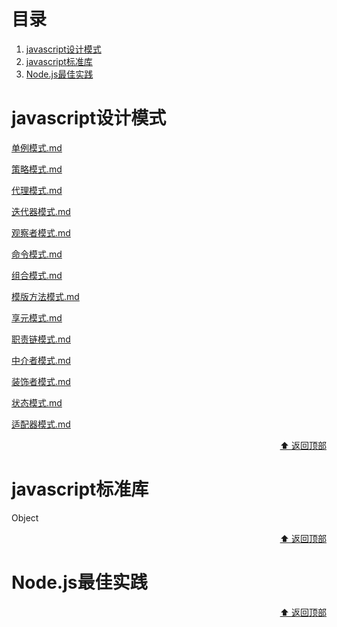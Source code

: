 <h1 id="目录">目录</h1>

1. [javascript设计模式 ](#javascript设计模式)
2. [javascript标准库](#javascript标准库)
3. [Node.js最佳实践](#Node.js最佳实践)





<h1 id="javascript设计模式">javascript设计模式</h1>

[单例模式.md](./javascript设计模式/单例模式.md)

[策略模式.md](./javascript设计模式/策略模式.md)

[代理模式.md](./javascript设计模式/代理模式.md)

[迭代器模式.md](./javascript设计模式/迭代器模式.md)

[观察者模式.md](./javascript设计模式/观察者模式.md)

[命令模式.md](./javascript设计模式/命令模式.md)

[组合模式.md](./javascript设计模式/组合模式.md)

[模版方法模式.md](./javascript设计模式/模版方法模式.md)

[享元模式.md](./javascript设计模式/享元模式.md)

[职责链模式.md](./javascript设计模式/职责链模式.md)

[中介者模式.md](./javascript设计模式/中介者模式.md)

[装饰者模式.md](./javascript设计模式/装饰者模式.md)

[状态模式.md](./javascript设计模式/状态模式.md)

[适配器模式.md](./javascript设计模式/适配器模式.md)





<p align="right"><a href="#目录">⬆ 返回顶部</a></p>

<h1 id="javascript标准库">javascript标准库</h1>

Object









<p align="right"><a href="#目录">⬆ 返回顶部</a></p>

<h1 id="Node.js最佳实践">Node.js最佳实践</h1>

[英文]: https://github.com/i0natan/nodebestpractices	"英文文档"
[中文]: https://github.com/i0natan/nodebestpractices/blob/master/README.chinese.md	"中文文档"





<p align="right"><a href="#目录">⬆ 返回顶部</a></p>























